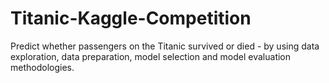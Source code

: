# Titanic-Kaggle-Competition
Predict whether passengers on the Titanic survived or died - by using data exploration, data preparation, model selection and model evaluation methodologies.
